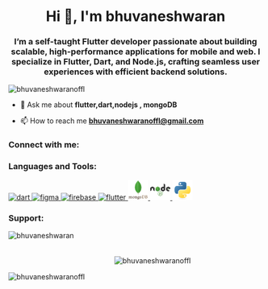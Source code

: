 <h1 align="center">Hi 👋, I'm bhuvaneshwaran</h1>
<h3 align="center">I’m a self-taught Flutter developer passionate about building scalable, high-performance applications for mobile and web. I specialize in Flutter, Dart, and Node.js, crafting seamless user experiences with efficient backend solutions.</h3>

<p align="left"> <img src="https://komarev.com/ghpvc/?username=bhuvaneshwaranoffl&label=Profile%20views&color=0e75b6&style=flat" alt="bhuvaneshwaranoffl" /> </p>

- 💬 Ask me about **flutter,dart,nodejs , mongoDB**

- 📫 How to reach me **bhuvaneshwaranoffl@gmail.com**

<h3 align="left">Connect with me:</h3>
<p align="left">
</p>

<h3 align="left">Languages and Tools:</h3>
<p align="left"> <a href="https://dart.dev" target="_blank" rel="noreferrer"> <img src="https://www.vectorlogo.zone/logos/dartlang/dartlang-icon.svg" alt="dart" width="40" height="40"/> </a> <a href="https://www.figma.com/" target="_blank" rel="noreferrer"> <img src="https://www.vectorlogo.zone/logos/figma/figma-icon.svg" alt="figma" width="40" height="40"/> </a> <a href="https://firebase.google.com/" target="_blank" rel="noreferrer"> <img src="https://www.vectorlogo.zone/logos/firebase/firebase-icon.svg" alt="firebase" width="40" height="40"/> </a> <a href="https://flutter.dev" target="_blank" rel="noreferrer"> <img src="https://www.vectorlogo.zone/logos/flutterio/flutterio-icon.svg" alt="flutter" width="40" height="40"/> </a> <a href="https://www.mongodb.com/" target="_blank" rel="noreferrer"> <img src="https://raw.githubusercontent.com/devicons/devicon/master/icons/mongodb/mongodb-original-wordmark.svg" alt="mongodb" width="40" height="40"/> </a> <a href="https://nodejs.org" target="_blank" rel="noreferrer"> <img src="https://raw.githubusercontent.com/devicons/devicon/master/icons/nodejs/nodejs-original-wordmark.svg" alt="nodejs" width="40" height="40"/> </a> <a href="https://www.python.org" target="_blank" rel="noreferrer"> <img src="https://raw.githubusercontent.com/devicons/devicon/master/icons/python/python-original.svg" alt="python" width="40" height="40"/> </a> </p>

<h3 align="left">Support:</h3>
<p><a href="https://www.buymeacoffee.com/bhuvaneshwaran"> <img align="left" src="https://cdn.buymeacoffee.com/buttons/v2/default-yellow.png" height="50" width="210" alt="bhuvaneshwaran" /></a></p><br><br>

<p><img align="center" src="https://github-readme-stats.vercel.app/api/top-langs?username=bhuvaneshwaranoffl&show_icons=true&locale=en&layout=compact" alt="bhuvaneshwaranoffl" /></p>

<p><img align="center" src="https://github-readme-streak-stats.herokuapp.com/?user=bhuvaneshwaranoffl&" alt="bhuvaneshwaranoffl" /></p>
